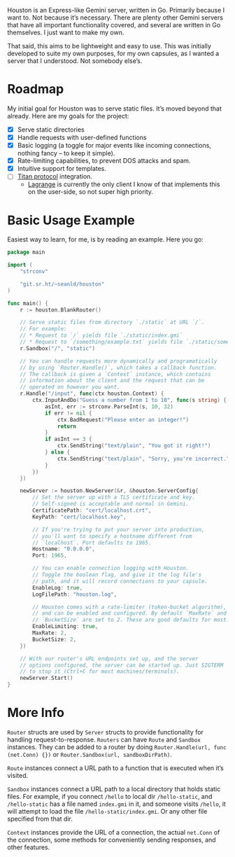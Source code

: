 Houston is an Express-like Gemini server, written in Go. Primarily because I want to. Not because it&rsquo;s necessary. There are plenty other Gemini servers that have all important functionality covered, and several are written in Go themselves. I just want to make my own.

That said, this aims to be lightweight and easy to use. This was initially developed to suite my own purposes, for my own capsules, as I wanted a server that I understood. Not somebody else&rsquo;s.


# Roadmap

My initial goal for Houston was to serve static files. It&rsquo;s moved beyond that already. Here are my goals for the project:

-   [X] Serve static directories
-   [X] Handle requests with user-defined functions
-   [X] Basic logging (a toggle for major events like incoming connections, nothing fancy &#x2013; to keep it simple).
-   [X] Rate-limiting capabilities, to prevent DOS attacks and spam.
-   [X] Intuitive support for templates.
-   [ ] [Titan protocol](https://transjovian.org:1965/titan/page/The%20Titan%20Specification) integration.
    -   [Lagrange](https://github.com/skyjake/lagrange) is currently the only client I know of that implements this on the user-side, so not super high priority.


# Basic Usage Example

Easiest way to learn, for me, is by reading an example. Here you go:

```go
package main

import (
    "strconv"

    "git.sr.ht/~seanld/houston"
)

func main() {
    r := houston.BlankRouter()

    // Serve static files from directory `./static` at URL `/`.
    // For example:
    // * Request to `/` yields file `./static/index.gmi`
    // * Request to `/something/example.txt` yields file `./static/something/example.txt`
    r.Sandbox("/", "static")

    // You can handle requests more dynamically and programatically
    // by using `Router.Handle()`, which takes a callback function.
    // The callback is given a `Context` instance, which contains
    // information about the client and the request that can be
    // operated on however you want.
    r.Handle("/input", func(ctx houston.Context) {
        ctx.InputAndDo("Guess a number from 1 to 10", func(s string) {
            asInt, err := strconv.ParseInt(s, 10, 32)
            if err != nil {
                ctx.BadRequest("Please enter an integer!")
                return
            }
            if asInt == 3 {
                ctx.SendString("text/plain", "You got it right!")
            } else {
                ctx.SendString("text/plain", "Sorry, you're incorrect.")
            }
        })
    })

    newServer := houston.NewServer(&r, &houston.ServerConfig{
        // Set the server up with a TLS certificate and key.
        // Self-signed is acceptable and normal in Gemini.
        CertificatePath: "cert/localhost.crt",
        KeyPath: "cert/localhost.key",

        // If you're trying to put your server into production,
        // you'll want to specify a hostname different from
        // `localhost`. Port defaults to 1965.
        Hostname: "0.0.0.0",
        Port: 1965,

        // You can enable connection logging with Houston.
        // Toggle the boolean flag, and give it the log file's
        // path, and it will record connections to your capsule.
        EnableLog: true,
        LogFilePath: "houston.log",

        // Houston comes with a rate-limiter (token-bucket algorithm),
        // and can be enabled and configured. By default `MaxRate` and
        // `BucketSize` are set to 2. These are good defaults for most.
        EnableLimiting: true,
        MaxRate: 2,
        BucketSize: 2,
    })

    // With our router's URL endpoints set up, and the server
    // options configured, the server can be started up. Just SIGTERM
    // to stop it (Ctrl+C for most machines/terminals).
    newServer.Start()
}
```


# More Info

`Router` structs are used by `Server` structs to provide functionality for handling request-to-response. `Routers` can have `Route` and `Sandbox` instances. They can be added to a router by doing `Router.Handle(url, func (net.Conn) {})` or `Router.Sandbox(url, sandboxDirPath)`.

`Route` instances connect a URL path to a function that is executed when it&rsquo;s visited.

`Sandbox` instances connect a URL path to a local directory that holds static files. For example, if you connect `/hello` to local dir `/hello-static`, and `/hello-static` has a file named `index.gmi` in it, and someone visits `/hello`, it will attempt to load the file `/hello-static/index.gmi`. Or any other file specified from that dir.

`Context` instances provide the URL of a connection, the actual `net.Conn` of the connection, some methods for conveniently sending responses, and other features.

